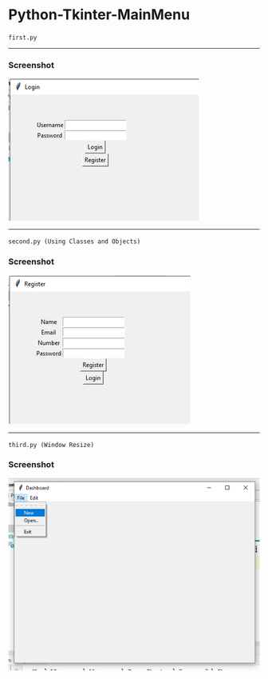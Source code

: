 # Python-Tkinter-MainMenu

<code>first.py</code>
<hr>
<h3>Screenshot</h3>
<img src="Capture21.PNG" />

<hr>
<code>second.py (Using Classes and Objects)</code>
<h3>Screenshot</h3>
<img src="Capture22.PNG" />

<hr>
<code>third.py (Window Resize)</code>
<h3>Screenshot</h3>
<img src="Capture23.PNG" />
